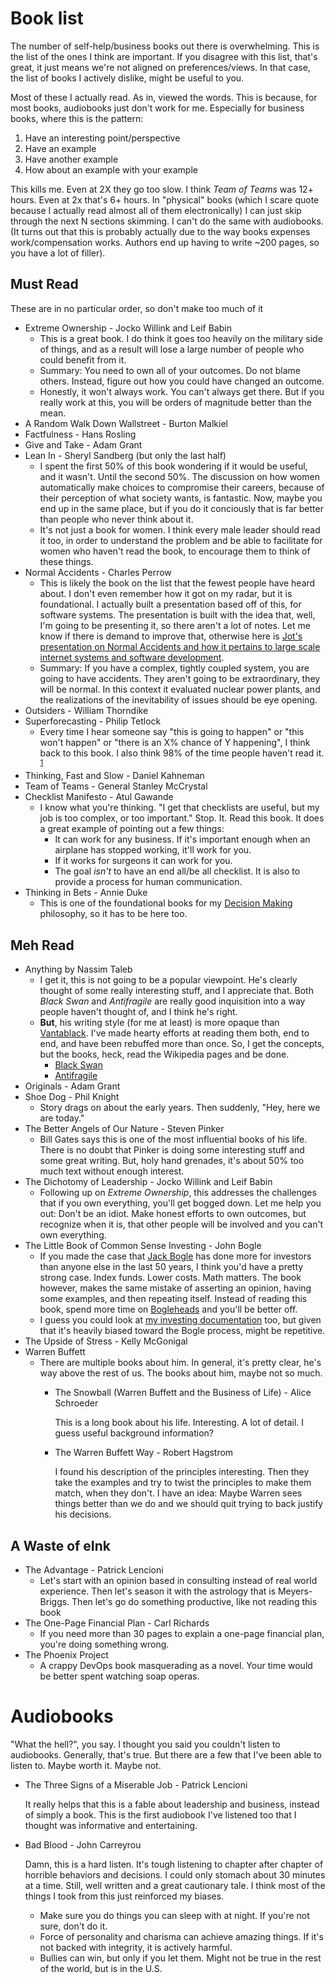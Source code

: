 # Book list

The number of self-help/business books out there is overwhelming.  This is the list of the ones I think are important.  If you disagree with this list, that's great, it just means we're not aligned on preferences/views.  In that case, the list of books I actively dislike, might be useful to you.

Most of these I actually read.  As in, viewed the words.  This is because, for most books, audiobooks just don't work for me.  Especially for business books, where this is the pattern:

1. Have an interesting point/perspective
2. Have an example
3. Have another example
4. How about an example with your example

This kills me. Even at 2X they go too slow. I think *Team of Teams* was 12+ hours.  Even at 2x that's 6+ hours.  In "physical" books (which I scare quote because I actually read almost all of them electronically) I can just skip through the next N sections skimming.  I can't do the same with audiobooks. (It turns out that this is probably actually due to the way books expenses work/compensation works.  Authors end up having to write ~200 pages, so you have a lot of filler).

## Must Read

These are in no particular order, so don't make too much of it

* Extreme Ownership - Jocko Willink and Leif Babin
  * This is a great book.  I do think it goes too heavily on the military side of things, and as a result will lose a large number of people who could benefit from it.  
  * Summary:  You need to own all of your outcomes.  Do not blame others.  Instead, figure out how you could have changed an outcome.  
  * Honestly, it won't always work.  You can't always get there.  But if you really work at this, you will be orders of magnitude better than the mean.
* A Random Walk Down Wallstreet - Burton Malkiel
* Factfulness - Hans Rosling
* Give and Take - Adam Grant
* Lean In - Sheryl Sandberg (but only the last half)
  * I spent the first 50% of this book wondering if it would be useful, and it wasn't.  Until the second 50%.  The discussion on how women automatically make choices to compromise their careers, because of their perception of what society wants, is fantastic.  Now, maybe you end up in the same place, but if you do it conciously that is far better than people who never think about it.  
  * It's not just a book for women.  I think every male leader should read it too, in order to understand the problem and be able to facilitate for women who haven't read the book, to encourage them to think of these things.
* Normal Accidents - Charles Perrow
  * This is likely the book on the list that the fewest people have heard about.  I don't even remember how it got on my radar, but it is foundational.  I actually built a presentation based off of this, for software systems.  The presentation is built with the idea that, well, I'm going to be presenting it, so there aren't a lot of notes.  Let me know if there is demand to improve that, otherwise here is [Jot's presentation on Normal Accidents and how it pertains to large scale internet systems and software development](References/2017-jot-normal-accidents.pptx). 
  * Summary:  If you have a complex, tightly coupled system, you are going to have accidents.  They aren't going to be extraordinary, they will be normal.  In this context it evaluated nuclear power plants, and the realizations of the inevitability of issues should be eye opening.
* Outsiders - William Thorndike
* <a name="Superforecasting">Superforecasting</a> - Philip Tetlock
  * Every time I hear someone say "this is going to happen" or "this won't happen" or "there is an X% chance of Y happening", I think back to this book.  I also think 98% of the time people haven't read it. <sup>[1](References/notes.md)</sup>
* Thinking, Fast and Slow - Daniel Kahneman
* Team of Teams - General Stanley McCrystal
* Checklist Manifesto - Atul Gawande
  * I know what you're thinking.  "I get that checklists are useful, but my job is too complex, or too important."  Stop.  It.  Read this book.  It does a great example of pointing out a few things:
    * It can work for any business.  If it's important enough when an airplane has stopped working, it'll work for you.
    * If it works for surgeons it can work for you.
    * The goal _isn't_ to have an end all/be all checklist.  It is also to provide a process for human communication.
* Thinking in Bets - Annie Duke
  * This is one of the foundational books for my [Decision Making](decision-making.md) philosophy, so it has to be here too.

## Meh Read

* Anything by Nassim Taleb
  * I get it, this is not going to be a popular viewpoint.  He's clearly thought of some really interesting stuff, and I appreciate that.  Both *Black Swan* and *Antifragile* are really good inquisition into a way people haven't thought of, and I think he's right.  
  * **But**, his writing style (for me at least) is more opaque than [Vantablack](https://en.wikipedia.org/wiki/Vantablack#/media/File:Vantablack_01.JPG).  I've made hearty efforts at reading them both, end to end, and have been rebuffed more than once.  So, I get the concepts, but the books, heck, read the Wikipedia pages and be done.
    * [Black Swan](https://en.wikipedia.org/wiki/Black_swan_theory)
    * [Antifragile](https://en.wikipedia.org/wiki/Antifragile)
* Originals - Adam Grant
* Shoe Dog - Phil Knight
  * Story drags on about the early years.  Then suddenly, "Hey, here we are today."  
* The Better Angels of Our Nature - Steven Pinker
  * Bill Gates says this is one of the most influential books of his life.  There is no doubt that Pinker is doing some interesting stuff and some great writing.  But, holy hand grenades, it's about 50% too much text without enough interest.
* The Dichotomy of Leadership - Jocko Willink and Leif Babin
  * Following up on *Extreme Ownership*, this addresses the challenges that if you own everything, you'll get bogged down.  Let me help you out:  Don't be an idiot.  Make honest efforts to own outcomes, but recognize when it is, that other people will be involved and you can't own everything.
* The Little Book of Common Sense Investing - John Bogle
  * If you made the case that [Jack Bogle](https://en.wikipedia.org/wiki/John_C._Bogle) has done more for investors than anyone else in the last 50 years, I think you'd have a pretty strong case.  Index funds.  Lower costs.  Math matters.   The book however, makes the same mistake of asserting an opinion, having some examples, and then repeating itself.  Instead of reading this book, spend more time on [Bogleheads](https://www.bogleheads.org/) and you'll be better off.
  * I guess you could look at [my investing documentation](https://github.com/jotpowers/College-Grads) too, but given that it's heavily biased toward the Bogle process, might be repetitive.
* The Upside of Stress - Kelly McGonigal
* Warren Buffett
  * There are multiple books about him.  In general, it's pretty clear, he's way above the rest of us.  The books about him, maybe not so much.
    * The Snowball (Warren Buffett and the Business of Life) - Alice Schroeder

      This is a long book about his life.  Interesting.  A lot of detail.  I guess useful background information?

    * The Warren Buffett Way - Robert Hagstrom

      I found his description of the principles interesting.  Then they take the examples and try to twist the principles to make them match, when they don't.  I have an idea:  Maybe Warren sees things better than we do and we should quit trying to back justify his decisions.

## A Waste of eInk
* The Advantage - Patrick Lencioni
  * Let's start with an opinion based in consulting instead of real world experience.  Then let's season it with the astrology that is Meyers-Briggs.  Then let's go do something productive, like not reading this book
* The One-Page Financial Plan - Carl Richards
  * If you need more than 30 pages to explain a one-page financial plan, you're doing something wrong.
* The Phoenix Project
  * A crappy DevOps book masquerading as a novel.  Your time would be better spent watching soap operas.


# Audiobooks

"What the hell?", you say.  I thought you said you couldn't listen to audiobooks.  Generally, that's true.  But there are a few that I've been able to listen to.  Maybe worth it.  Maybe not.

* The Three Signs of a Miserable Job - Patrick Lencioni

   It really helps that this is a fable about leadership and business, instead of simply a book.  This is the first audiobook I've listened too that I thought was informative and entertaining.

* Bad Blood - John Carreyrou

   Damn, this is a hard listen.  It's tough listening to chapter after chapter of horrible behaviors and decisions.  I could only stomach about 30 minutes at a time.  Still, well written and a great cautionary tale.  I think most of the things I took from this just reinforced my biases.  
   * Make sure you do things you can sleep with at night.  If you're not sure, don't do it.
   * Force of personality and charisma can achieve amazing things.  If it's not backed with integrity, it is actively harmful.
   * Bullies can win, but only if you let them.  Might not be true in the rest of the world, but is in the U.S.


